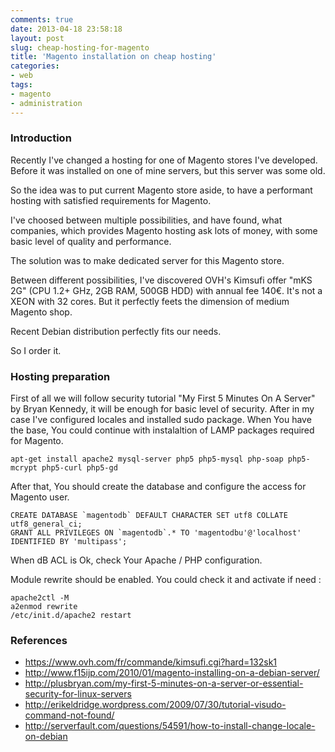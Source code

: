 ```yaml
---
comments: true
date: 2013-04-18 23:58:18
layout: post
slug: cheap-hosting-for-magento
title: 'Magento installation on cheap hosting'
categories:
- web
tags:
- magento
- administration
---
```


### Introduction

Recently I've changed a hosting for one of Magento stores I've developed. Before it was installed on one of mine servers, but this server was some old.

So the idea was to put current Magento store aside, to have a performant hosting with satisfied requirements for Magento.

I've choosed between multiple possibilities, and have found, what companies, which provides Magento hosting ask lots of money, with some basic level of quality and performance. 

The solution was to make dedicated server for this Magento store.

Between different possibilities, I've discovered OVH's Kimsufi offer "mKS 2G" (CPU 1.2+ GHz, 2GB RAM, 500GB HDD) with annual fee 140€. It's not a XEON with 32 cores. But it perfectly feets the dimension of medium Magento shop.

Recent Debian distribution perfectly fits our needs.

So I order it.

### Hosting preparation

First of all we will follow security tutorial "My First 5 Minutes On A Server" by Bryan Kennedy, it will be enough for basic level of security.
After in my case I've configured locales and installed sudo package.
When You have the base, You could continue with instalaltion of LAMP packages required for Magento.

    apt-get install apache2 mysql-server php5 php5-mysql php-soap php5-mcrypt php5-curl php5-gd

After that, You should create the database and configure the access for Magento user.

    CREATE DATABASE `magentodb` DEFAULT CHARACTER SET utf8 COLLATE utf8_general_ci;
    GRANT ALL PRIVILEGES ON `magentodb`.* TO 'magentodbu'@'localhost' IDENTIFIED BY 'multipass';

When dB ACL is Ok, check Your Apache / PHP configuration.

Module rewrite should be enabled. You could check it and activate if need :

    apache2ctl -M
    a2enmod rewrite
    /etc/init.d/apache2 restart

### References 

* https://www.ovh.com/fr/commande/kimsufi.cgi?hard=132sk1
* http://www.f15ijp.com/2010/01/magento-installing-on-a-debian-server/
* http://plusbryan.com/my-first-5-minutes-on-a-server-or-essential-security-for-linux-servers
* http://erikeldridge.wordpress.com/2009/07/30/tutorial-visudo-command-not-found/
* http://serverfault.com/questions/54591/how-to-install-change-locale-on-debian
